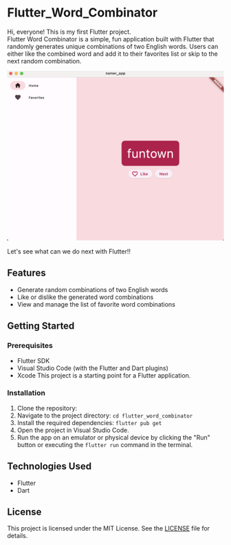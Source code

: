 # Flutter_Word_Combinator

Hi, everyone! This is my first Flutter project.\
Flutter Word Combinator is a simple, fun application built with Flutter that randomly generates unique combinations of two English words. Users can either like the combined word and add it to their favorites list or skip to the next random combination.

![Flutter Word Combinator Screenshot](Screenshot.png)

Let's see what can we do next with Flutter!!

## Features

- Generate random combinations of two English words
- Like or dislike the generated word combinations
- View and manage the list of favorite word combinations

## Getting Started

### Prerequisites

- Flutter SDK
- Visual Studio Code (with the Flutter and Dart plugins)
- Xcode
This project is a starting point for a Flutter application.

### Installation
1. Clone the repository: 
2. Navigate to the project directory: `cd flutter_word_combinator`
3. Install the required dependencies: `flutter pub get`
4. Open the project in Visual Studio Code.
5. Run the app on an emulator or physical device by clicking the "Run" button or executing the `flutter run` command in the terminal.

## Technologies Used

- Flutter
- Dart

## License

This project is licensed under the MIT License. See the [LICENSE](LICENSE) file for details.


